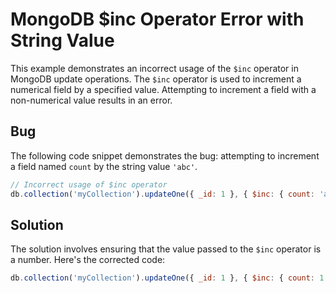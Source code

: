 # MongoDB $inc Operator Error with String Value
This example demonstrates an incorrect usage of the `$inc` operator in MongoDB update operations. The `$inc` operator is used to increment a numerical field by a specified value. Attempting to increment a field with a non-numerical value results in an error.

## Bug
The following code snippet demonstrates the bug: attempting to increment a field named `count` by the string value `'abc'`.

```javascript
// Incorrect usage of $inc operator
db.collection('myCollection').updateOne({ _id: 1 }, { $inc: { count: 'abc' } });
```

## Solution
The solution involves ensuring that the value passed to the `$inc` operator is a number. Here's the corrected code:

```javascript
db.collection('myCollection').updateOne({ _id: 1 }, { $inc: { count: 1 } });
```